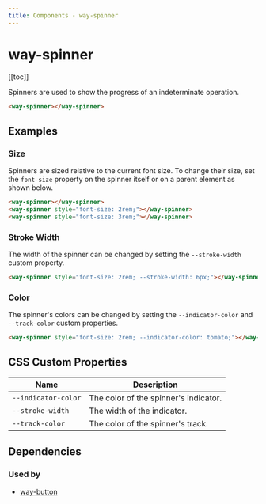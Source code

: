 ```yaml
---
title: Components - way-spinner
---
```


# way-spinner

[[toc]]

Spinners are used to show the progress of an indeterminate operation.

<way-spinner></way-spinner>

```html
<way-spinner></way-spinner>
```

## Examples

### Size

Spinners are sized relative to the current font size. To change their size, set the `font-size` property on the spinner itself or on a parent element as shown below.

<way-spinner></way-spinner>
<way-spinner style="font-size: 2rem;"></way-spinner>
<way-spinner style="font-size: 3rem;"></way-spinner>

```html
<way-spinner></way-spinner>
<way-spinner style="font-size: 2rem;"></way-spinner>
<way-spinner style="font-size: 3rem;"></way-spinner>
```

### Stroke Width

The width of the spinner can be changed by setting the `--stroke-width` custom property.

<way-spinner style="font-size: 2rem; --stroke-width: 6px;"></way-spinner>

```html
<way-spinner style="font-size: 2rem; --stroke-width: 6px;"></way-spinner>
```

### Color

The spinner's colors can be changed by setting the `--indicator-color` and `--track-color` custom properties.

<way-spinner style="font-size: 2rem; --indicator-color: tomato;"></way-spinner>

```html
<way-spinner style="font-size: 2rem; --indicator-color: tomato;"></way-spinner>
```

## CSS Custom Properties

| Name                | Description                           |
| ------------------- | ------------------------------------- |
| `--indicator-color` | The color of the spinner's indicator. |
| `--stroke-width`    | The width of the indicator.           |
| `--track-color`     | The color of the spinner's track.     |

## Dependencies

### Used by

- [way-button](/components/button)
